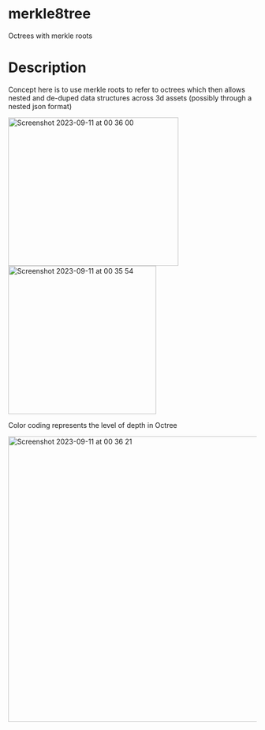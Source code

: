 # merkle8tree

Octrees with merkle roots 

# Description

Concept here is to use merkle roots to refer to octrees which then allows nested and de-duped data structures across 3d assets (possibly through a nested json format) 

<img width="345" height="300" alt="Screenshot 2023-09-11 at 00 36 00" src="https://github.com/fractastical/merkle8tree/assets/589191/8c062748-0105-4db2-9e2b-1d97b2cfa6d8">

<img height="300" alt="Screenshot 2023-09-11 at 00 35 54" src="https://github.com/fractastical/merkle8tree/assets/589191/fbd7063e-142b-4ca7-a970-18c16a4a00c6">


Color coding represents the level of depth in Octree

<img width="578" alt="Screenshot 2023-09-11 at 00 36 21" src="https://github.com/fractastical/merkle8tree/assets/589191/f15f874c-e995-43b1-bf3f-c4b35d8d8d3d">
